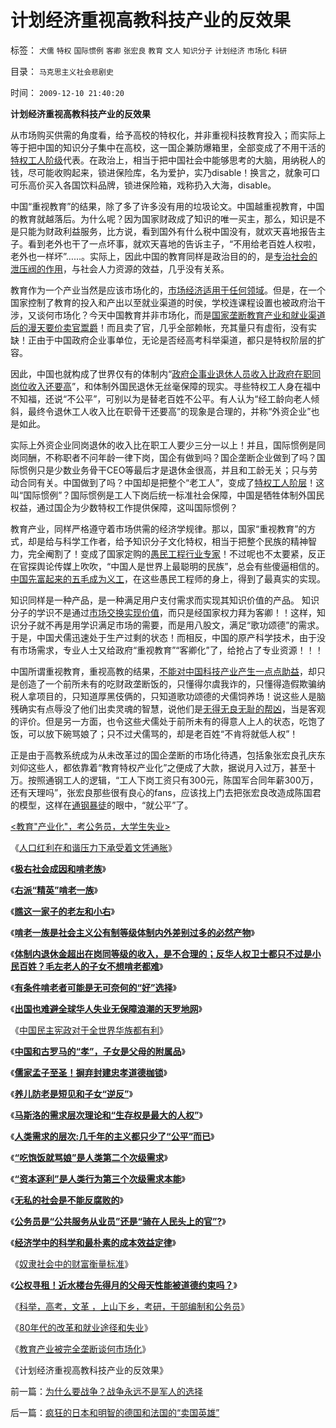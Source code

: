 # 计划经济重视高教科技产业的反效果

标签： `犬儒` `特权` `国际惯例` `客卿` `张宏良` `教育` `文人` `知识分子` `计划经济` `市场化` `科研` 

目录： `马克思主义社会悲剧史`

时间： `2009-12-10 21:40:20`

**计划经济重视高教科技产业的反效果**

从市场购买供需的角度看，给予高校的特权化，并非重视科技教育投入；而实际上等于把中国的知识分子集中在高校，这一国企兼防爆箱里，全部变成了不用干活的[特权工人阶级](../../../2009/7/30/身享特权不感恩来不知福.md)代表。在政治上，相当于把中国社会中能够思考的大脑，用纳税人的钱，尽可能收购起来，锁进保险库，名为爱护，实乃disable！换言之，就象可口可乐高价买入各国饮料品牌，锁进保险箱，戏称扔入大海，disable。

中国“重视教育”的结果，除了多了许多没有用的垃圾论文。中国越重视教育，中国的教育就越落后。为什么呢？因为国家财政成了知识的唯一买主，那么，知识是不是只能为财政利益服务，比方说，看到国外有什么税中国没有，就欢天喜地报告主子。看到老外也干了一点坏事，就欢天喜地的告诉主子，“不用给老百姓人权啦，老外也一样坏”……。实际上，因此中国的教育同样是政治目的的，是[专治社会的泄压阀的作用](../../../2009/8/24/那里有压迫，那里就没有反抗.md)，与社会人力资源的效益，几乎没有关系。

教育作为一个产业当然是应该市场化的，[市场经济适用于任何领域](../../../2009/7/18/私有化正确的名称是市场经济的去特权化.md)。但是，在一个国家控制了教育的投入和产出以至就业渠道的时侯，学校连课程设置也被政府治干涉，又谈何市场化？今天中国教育并非市场化，而是[国家垄断教育产业和就业渠道后的漫天要价卖官鬻爵](../../../2009/1/30/教育产业化，考公务员，大学生失业.md)！而且卖了官，几乎全部赖帐，充其量只有虚衔，没有实缺！正由于中国政府企业事单位，无论是否经高考科举渠道，都只是特权阶层的扩容。

因此，中国也就构成了世界仅有的体制内“[政府企事业退休人员收入比政府在职同岗位收入还要高](../../../2009/11/3/欧美反华人权卫士都是些什么人？.md)”，和体制外国民退休无丝毫保障的现实。寻些特权工人身在福中不知福，还说“不公平”，可别以为是替老百姓不公平。有人认为“经工龄向老人倾斜，最终令退休工人收入比在职骨干还要高”的现象是合理的，并称“外资企业”也是如此。

实际上外资企业同岗退休的收入比在职工人要少三分一以上！并且，国际惯例是同岗同酬，不称职者不问年龄一律下岗，国企有做到吗？国企垄断企业做到了吗？国际惯例只是少数业务骨干CEO等最后才是退休金很高，并且和工龄无关；只与劳动合同有关。中国做到了吗？中国却是把整个“老工人”，变成了[特权工人阶层](../../../2009/8/6/一些可怜人有其可憎之处.md)！这叫“国际惯例”？国际惯例是工人下岗后统一标准社会保障，中国是牺牲体制外国民权益，通过国企为少数特权工作提供保障，这叫国际惯例？

教育产业，同样严格遵守着市场供需的经济学规律。那以，国家“重视教育”的方式，却是给与科学工作者，给予知识分子文化特权，相当于把整个民族的精神智力，完全阉割了！变成了国家定购的[愚民工程行业专家](../../../2009/7/27/实用主义的现代愚民制造业.md)！不过呢也不太要紧，反正在官探舆论传媒上吹吹，“中国人是世界上最聪明的民族”，总会有些傻逼相信的。[中国先富起来的五毛成为义工](../../../2009/8/24/先富起来的五毛义工慈善活动.md)，在这些愚民工程师的身上，得到了最真实的实现。

知识同样是一种产品，是一种满足用户支付需求而实现其知识价值的产品。 知识分子的学识不是通过[市场交换实现价值](../../../2008/8/25/价值守恒定律：交换决定价值，政府采购与泡沫GDP.md)，而只是经国家权力拜为客卿！！这样，知识分子就不再是用学识满足市场的需要，而是用八股文，满足“歌功颂德”的需求。于是，中国犬儒迅速处于生产过剩的状态！而相反，中国的原产科学技术，由于没有市场需求，专业人士又给政府“重视教育”“客卿化”了，给抢占了专业资源！！！

中国所谓重视教育，重视高教的结果，[不能对中国科技产业产生一点点助益](../../../2009/2/17/有内需没垄断就会有先进技术.md)，却只是创造了一个前所未有的吃财政垄断饭的，只懂得尔虞我诈的，只懂得造假欺骗纳税人拿项目的，只知道厚黑伎俩的，只知道歌功颂德的犬儒饲养场！说这些人是脑残确实有点辱没了他们出卖灵魂的智慧，说他们是[无得无良无耻的帮凶](../../../2008/10/20/欣赏专家们之无知，无耻，与无良.md)，当是客观的评价。但是另一方面，也令这些犬儒处于前所未有的得意人上人的状态，吃饱了饭，可以放下碗骂娘了；只不过犬儒骂的，却是老百姓“不肯将就低人权”！

正是由于高教系统成为从未改革过的国企垄断的市场化待遇，包括象张宏良孔庆东刘仰这些人，都依靠着“教育特权产业化”之便成了大款，据说月入过万，甚至十万。按照通钢工人的逻辑，“工人下岗工资只有300元，陈国军合同年薪300万，还有天理吗”，张宏良那些很有良心的fans，应该找上门去把张宏良改造成陈国君的模型，这样在[通钢暴徒](http://darthvad.blog.sohu.com/129285618.html)的眼中，“就公平”了。

[<教育"产业化"，考公务员，大学生失业>](../../../2009/1/30/教育产业化，考公务员，大学生失业.md)

《[人口红利在和谐压力下承受着文凭通胀](../../../2008/11/26/人口红利在和谐压力下承受着文凭通胀.md)》

《[**极右社会成因和啃老族**](../../../2009/11/1/极右社会成因和啃老族.md)》

《[**右派“精英”啃老一族**](../../../2009/11/1/右派“精英”啃老一族.md)》

《[**瞧这一家子的老左和小右**](../../../2009/11/2/瞧这一家子里的老左和小右.md)》

《[**啃老一族是社会主义公有制等级体制内外差别过多的必然产物**](../../../2009/11/2/啃老一族是公有制政策的结果.md)》

《[**体制内退休金超出在岗同等级的收入，是不合理的；反华人权卫士都只不过是小民百姓？毛左老人的子女不想啃老都难**](../../../2009/11/3/欧美反华人权卫士都是些什么人？.md)》

《[**有条件啃老者可能是无可奈何的“好”选择**](../../../2009/11/3/有条件啃老者可能是无可奈何的“好”选择.md)》

《[**出国也难避全球华人失业无保障浪潮的天罗地网**](../../../2009/11/5/出国也难避全球华人失业无保障浪潮的天罗地网.md)》

《[中国民主宪政对于全世界华族都有利](../../../2009/11/5/公民祖国崛起是海内外华族的共同利益.md)》

《[**中国和古罗马的“孝”，子女是父母的附属品**](../../../2009/11/3/中国和古罗马的“孝道德”考究.md)》

《[**儒家孟子至圣！摒弃封建忠孝道德枷锁**](../../../2009/11/5/儒家孟子至圣！摒弃封建忠孝道德枷锁.md)》

《[**养儿防老是短见和子女“逆反”**](../../../2009/11/8/养儿防老是短见和子女“逆反”.md)》

《[**马斯洛的需求层次理论和“生存权是最大的人权”**](../../../2009/11/8/马斯洛的需求层次理论和“生存权是最大的人权”.md)》

《[**人类需求的层次:几千年的主义都只少了“公平”而已**](../../../2009/11/8/人类第二个次级需求是“公平”.md)》

《[**“吃饱饭就骂娘”是人类第二个次级需求**](../../../2009/11/8/“吃饱饭就骂娘”是人类第二个次级需求.md)》

《[**“资本逐利”是人类行为第三个次级需求本能**](../../../2009/11/9/“资本逐利”是人类行为第三个次级需求本能.md)》

《[**无私的社会是不能反腐败的**](../../../2009/12/5/无私的社会是不能反腐败的.md)》

《[**公务员是“公共服务从业员”还是“骑在人民头上的官”?**](../../../2009/12/6/公务员，即公共服务从业员.md)》

《[**经济学中的科学和最朴素的成本效益定律**](../../../2009/12/7/经济学中的科学和最朴素的成本效益定律.md)》

《[奴隶社会中的财富衡量标准](../../../2009/12/8/奴隶社会中的财富衡量标准.md)》

《[**公权寻租！近水楼台先得月的父母天性能被道德约束吗？**](../../../2009/12/9/父母天性能被道德约束吗？.md)》

《[科举，高考，文革 ，上山下乡，考研，干部编制和公务员](../../../2009/12/9/现代科举之高考、国考、公务员和考研.md)》

《[80年代的改革和就业途径和失业](../../../2009/12/10/80年代的改革和就业途径和失业.md)》

《[教育产业被完全垄断谈何市场化](../../../2009/12/10/教育产业被完全垄断谈何市场化.md)》

《计划经济重视高教科技产业的反效果》



前一篇：[为什么要战争？战争永远不是军人的选择](../../../2009/12/10/为什么要战争？战争永远不是军人的选择.md)

后一篇：[疯狂的日本和明智的德国和法国的“卖国英雄”](../../../2009/12/11/疯狂的日本和明智的德国和法国的“卖国英雄”.md)